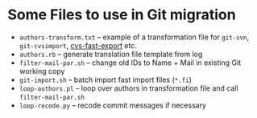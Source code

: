 # Some Files to use in Git migration

- `authors-transform.txt` – example of a transformation file for
    `git-svn`, `git-cvsimport`,
    [cvs-fast-export](http://www.catb.org/~esr/cvs-fast-export/) etc.
- `authors.rb` – generate translation file template from log
- `filter-mail-par.sh` – change old IDs to Name + Mail in existing Git
    working copy
- `git-import.sh` – batch import fast import files (`*.fi`)
- `loop-authors.pl` – loop over authors in transformation file and call
    `filter-mail-par.sh`
- `loop-recode.py` – recode commit messages if necessary
